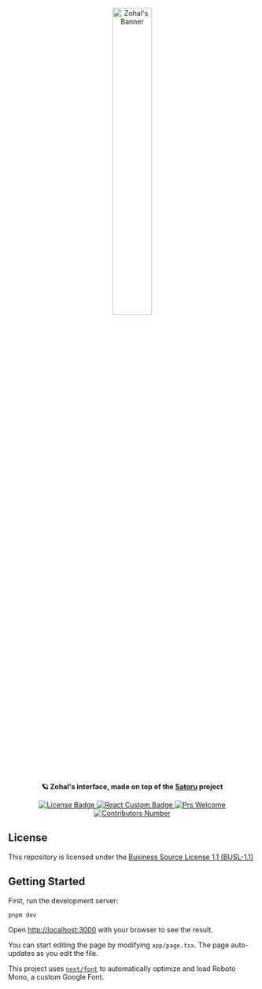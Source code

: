 <p align="center">
  <img width="40%" src="https://github.com/Zohal-Starknet/zohal-interface/assets/37301269/023b0aea-186a-4b23-b1cd-00ae3af95926" alt="Zohal's Banner">
</p>
<p align="center">
  <b>🪐 Zohal's interface, made on top of the <a href="https://github.com/keep-starknet-strange/satoru">Satoru</a> project</b>
</p>
<p align="center">
  <a href="https://github.com/Zohal-Starknet/zohal-interface/blob/master/LICENSE">
    <img src="https://img.shields.io/github/license/Zohal-Starknet/zohal-interface.svg?style=flat-square" alt="License Badge">
  </a>
  <a href="https://reactjs.org">
    <img src="https://img.shields.io/badge/Made%20with-React-61dafb.svg?style=flat-square" alt="React Custom Badge">
  </a>
  <a href="https://github.com/Zohal-Starknet/zohal-interface/pulls">
      <img src="https://img.shields.io/badge/PRs-welcome-brightgreen.svg?style=flat-square" alt="Prs Welcome">
  </a>
  <a href="https://github.com/Zohal-Starknet/zohal-interface/graphs/contributors">
      <img src="https://img.shields.io/github/contributors/Zohal-Starknet/zohal-interface.svg?style=flat-square" alt="Contributors Number">
  </a>
</p>

## License

This repository is licensed under the [Business Source License 1.1 (BUSL-1.1)](LICENSE)

## Getting Started

First, run the development server:

`pnpm dev`

Open [http://localhost:3000](http://localhost:3000) with your browser to see the result.

You can start editing the page by modifying `app/page.tsx`. The page auto-updates as you edit the file.

This project uses [`next/font`](https://nextjs.org/docs/basic-features/font-optimization) to automatically optimize and load Roboto Mono, a custom Google Font.

